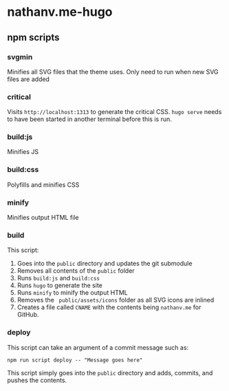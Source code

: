 # nathanv.me-hugo

## npm scripts

### svgmin

Minifies all SVG files that the theme uses. Only need to run when new SVG files are added

### critical

Visits `http://localhost:1313` to generate the critical CSS. `hugo serve` needs to have been started in another terminal before this is run.

### build:js

Minifies JS

### build:css

Polyfills and minifies CSS

### minify

Minifies output HTML file

### build

This script:
1. Goes into the `public` directory and updates the git submodule
2. Removes all contents of the `public` folder
3. Runs `build:js` and `build:css`
4. Runs `hugo` to generate the site
5. Runs `minify` to minify the output HTML
6. Removes the ` public/assets/icons` folder as all SVG icons are inlined
7. Creates a file called `CNAME` with the contents being `nathanv.me` for GitHub.

### deploy

This script can take an argument of a commit message such as:

```
npm run script deploy -- "Message goes here"
```

This script simply goes into the `public` directory and adds, commits, and pushes the contents.

